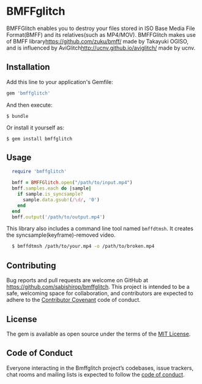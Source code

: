 # BMFFglitch

BMFFGlitch enables you to destroy your files stored in ISO Base Media File Format(BMFF) and its relatives(such as MP4/MOV).
BMFFGlitch makes use of BMFF library<https://github.com/zuku/bmff/> made by Takayuki OGISO, and is influenced by 
AviGlitch<http://ucnv.github.io/aviglitch/> made by ucnv.

## Installation

Add this line to your application's Gemfile:

```ruby
gem 'bmffglitch'
```

And then execute:

    $ bundle

Or install it yourself as:

    $ gem install bmffglitch

## Usage

```ruby
  require 'bmffglitch'

  bmff = BMFFGlitch.open("/path/to/input.mp4")
  bmff.samples.each do |sample|
    if sample.is_syncsample?
      sample.data.gsub!(/\d/, '0')
    end
  end
  bmff.output('/path/to/output.mp4')
```

This library also includes a command line tool named `bmffdtmsh`.
It creates the syncsample(keyframe)-removed video.

```sh
  $ bmffdtmsh /path/to/your.mp4 -o /path/to/broken.mp4
```

## Contributing

Bug reports and pull requests are welcome on GitHub at https://github.com/sabishirop/bmffglitch. This project is intended to be a safe, welcoming space for collaboration, and contributors are expected to adhere to the [Contributor Covenant](http://contributor-covenant.org) code of conduct.

## License

The gem is available as open source under the terms of the [MIT License](https://opensource.org/licenses/MIT).

## Code of Conduct

Everyone interacting in the Bmffglitch project’s codebases, issue trackers, chat rooms and mailing lists is expected to follow the [code of conduct](https://github.com/[USERNAME]/bmffglitch/blob/master/CODE_OF_CONDUCT.md).
